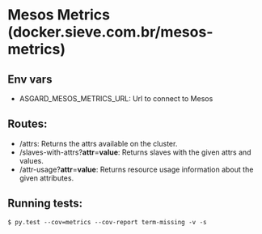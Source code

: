 # Mesos Metrics (docker.sieve.com.br/mesos-metrics)

## Env vars
* ASGARD_MESOS_METRICS_URL: Url to connect to Mesos

## Routes:
* /attrs: Returns the attrs available on the cluster.
* /slaves-with-attrs?**attr**=**value**: Returns slaves with the given attrs and values.
* /attr-usage?**attr**=**value**: Returns resource usage information about the given attributes.

## Running tests:
`$ py.test --cov=metrics --cov-report term-missing -v -s`

